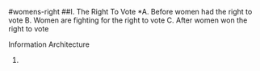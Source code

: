 #womens-right
##I. The Right To Vote 
*A. Before women had the right to vote
   B. Women are fighting for the right to vote 
   C. After women won the right to vote 

Information Architecture

1.
